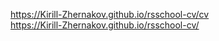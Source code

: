https://Kirill-Zhernakov.github.io/rsschool-cv/cv  
https://Kirill-Zhernakov.github.io/rsschool-cv/
